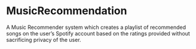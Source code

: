 # MusicRecommendation
A Music Recommender system which creates a playlist of recommended songs on the user’s Spotify account based on the ratings provided without sacrificing privacy of the user.

